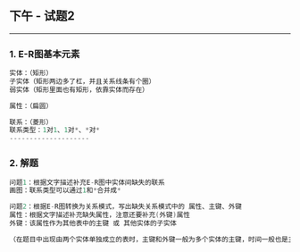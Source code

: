 ## 下午 - 试题2
---
### 1. E-R图基本元素
```c
实体：（矩形）
子实体（矩形两边多了杠，并且关系线条有个圈）
弱实体（矩形里面也有矩形，依靠实体而存在）

属性：（扁圆）

联系：（菱形）
联系类型：1对1、1对*、*对*
--------------------

```

### 2. 解题
```c
问题1：根据文字描述补充E-R图中实体间缺失的联系
画图：联系类型可以通过1和*合并成*

问题2：根据E-R图转换为关系模式，写出缺失关系模式中的 属性、主键、外键
属性：根据文字描述补充缺失属性，注意还要补充(外键)属性
外键：该属性作为其他表中的主键 或 其他实体的子实体

（在题目中出现由两个实体单独成立的表时，主键和外键一般为多个实体的主键，时间一般也是主键）
```